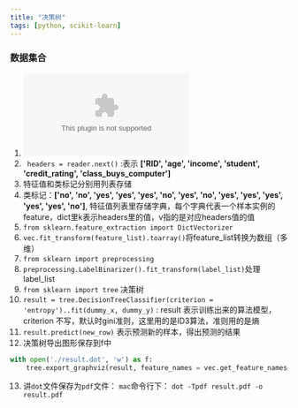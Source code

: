 ```yaml
---
title: "决策树"
tags: [python, scikit-learn]
---
```


### 数据集合

1. ![**CSV datasets**](https://github.com/1oscar/exercises/blob/master/machine_learning/decision_tree/decision_tree_datasets.csv)
2. ` headers = reader.next()` :表示 **['RID', 'age', 'income', 'student', 'credit_rating', 'class_buys_computer']**
3. 特征值和类标记分别用列表存储
4. 类标记：**['no', 'no', 'yes', 'yes', 'yes', 'no', 'yes', 'no', 'yes', 'yes', 'yes', 'yes', 'yes', 'no']**, 特征值列表里存储字典，每个字典代表一个样本实例的feature，dict里k表示headers里的值，v指的是对应headers值的值
5. `from sklearn.feature_extraction import DictVectorizer`
6. `vec.fit_transform(feature_list).toarray()`将feature_list转换为数组（多维）
7. `from sklearn import preprocessing`
8. `preprocessing.LabelBinarizer().fit_transform(label_list)`处理label_list
9. `from sklearn import tree` 决策树
10. `result = tree.DecisionTreeClassifier(criterion = 'entropy')..fit(dummy_x, dummy_y)` : result 表示训练出来的算法模型， criterion 不写，默认时gini准则，这里用的是ID3算法，准则用的是熵
11. `result.predict(new_row)` 表示预测新的样本，得出预测的结果
12. 决策树导出图形保存到f中

 ```python
 with open('./result.dot', 'w') as f:
     tree.export_graphviz(result, feature_names = vec.get_feature_names(), out_file = f) 
 ```
13. 讲`dot`文件保存为`pdf`文件： `mac`命令行下： `dot -Tpdf result.pdf -o result.pdf`


